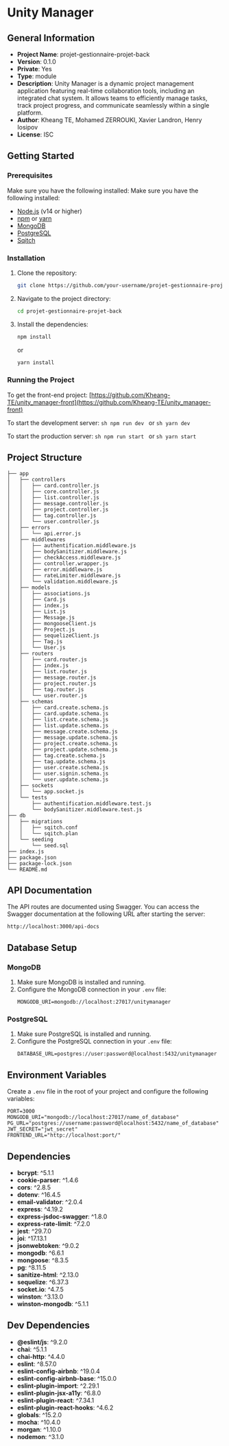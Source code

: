 # Unity Manager

## General Information
- **Project Name**: projet-gestionnaire-projet-back
- **Version**: 0.1.0
- **Private**: Yes
- **Type**: module
- **Description**: Unity Manager is a dynamic project management application featuring real-time collaboration tools, including an integrated chat system. It allows teams to efficiently manage tasks, track project progress, and communicate seamlessly within a single platform.
- **Author**: Kheang TE, Mohamed ZERROUKI, Xavier Landron, Henry Iosipov
- **License**: ISC

## Getting Started

### Prerequisites
Make sure you have the following installed:
Make sure you have the following installed:
- [Node.js](https://nodejs.org/) (v14 or higher)
- [npm](https://www.npmjs.com/) or [yarn](https://yarnpkg.com/)
- [MongoDB](https://www.mongodb.com/)
- [PostgreSQL](https://www.postgresql.org/)
- [Sqitch](https://sqitch.org/)

### Installation
1. Clone the repository:
    ```sh
    git clone https://github.com/your-username/projet-gestionnaire-projet-back.git
    ```
2. Navigate to the project directory:
    ```sh
    cd projet-gestionnaire-projet-back
    ```
3. Install the dependencies:
    ```sh
    npm install
    ```
    or
    ```sh
    yarn install
    ```

### Running the Project
To get the front-end project: [https://github.com/Kheang-TE/unity_manager-front](https://github.com/Kheang-TE/unity_manager-front)

To start the development server:
    ```sh
    npm run dev
    ```
    or
    ```sh
    yarn dev
    ```

To start the production server:
    ```sh
    npm run start
    ```
    or
    ```sh
    yarn start
    ```



## Project Structure
```
├── app
│   ├── controllers
│   │   ├── card.controller.js
│   │   ├── core.controller.js
│   │   ├── list.controller.js
│   │   ├── message.controller.js
│   │   ├── project.controller.js
│   │   ├── tag.controller.js
│   │   └── user.controller.js
│   ├── errors
│   │   └── api.error.js
│   ├── middlewares
│   │   ├── authentification.middleware.js
│   │   ├── bodySanitizer.middleware.js
│   │   ├── checkAccess.middleware.js
│   │   ├── controller.wrapper.js
│   │   ├── error.middleware.js
│   │   ├── rateLimiter.middleware.js
│   │   └── validation.middleware.js
│   ├── models
│   │   ├── associations.js
│   │   ├── Card.js
│   │   ├── index.js
│   │   ├── List.js
│   │   ├── Message.js
│   │   ├── mongooseClient.js
│   │   ├── Project.js
│   │   ├── sequelizeClient.js
│   │   ├── Tag.js
│   │   └── User.js
│   ├── routers
│   │   ├── card.router.js
│   │   ├── index.js
│   │   ├── list.router.js
│   │   ├── message.router.js
│   │   ├── project.router.js
│   │   ├── tag.router.js
│   │   └── user.router.js
│   ├── schemas
│   │   ├── card.create.schema.js
│   │   ├── card.update.schema.js
│   │   ├── list.create.schema.js
│   │   ├── list.update.schema.js
│   │   ├── message.create.schema.js
│   │   ├── message.update.schema.js
│   │   ├── project.create.schema.js
│   │   ├── project.update.schema.js
│   │   ├── tag.create.schema.js
│   │   ├── tag.update.schema.js
│   │   ├── user.create.schema.js
│   │   ├── user.signin.schema.js
│   │   └── user.update.schema.js
│   ├── sockets
│   │   └── app.socket.js
│   └── tests
│       ├── authentification.middleware.test.js
│       └── bodySanitizer.middleware.test.js
├── db
│   ├── migrations
│   │   ├── sqitch.conf
│   │   └── sqitch.plan
│   └── seeding
│       └── seed.sql
├── index.js
├── package.json
├── package-lock.json
└── README.md
```

## API Documentation

The API routes are documented using Swagger. You can access the Swagger documentation at the following URL after starting the server:

```
http://localhost:3000/api-docs
```
## Database Setup

### MongoDB

1. Make sure MongoDB is installed and running.
2. Configure the MongoDB connection in your `.env` file:
    ```
    MONGODB_URI=mongodb://localhost:27017/unitymanager
    ```

### PostgreSQL

1. Make sure PostgreSQL is installed and running.
2. Configure the PostgreSQL connection in your `.env` file:
    ```
    DATABASE_URL=postgres://user:password@localhost:5432/unitymanager
    ```
## Environment Variables

Create a `.env` file in the root of your project and configure the following variables:

```
PORT=3000
MONGODB_URI="mongodb://localhost:27017/name_of_database"
PG_URL="postgres://username:password@localhost:5432/name_of_database"
JWT_SECRET="jwt_secret"
FRONTEND_URL="http://localhost:port/"
```

## Dependencies

- **bcrypt**: ^5.1.1
- **cookie-parser**: ^1.4.6
- **cors**: ^2.8.5
- **dotenv**: ^16.4.5
- **email-validator**: ^2.0.4
- **express**: ^4.19.2
- **express-jsdoc-swagger**: ^1.8.0
- **express-rate-limit**: ^7.2.0
- **jest**: ^29.7.0
- **joi**: ^17.13.1
- **jsonwebtoken**: ^9.0.2
- **mongodb**: ^6.6.1
- **mongoose**: ^8.3.5
- **pg**: ^8.11.5
- **sanitize-html**: ^2.13.0
- **sequelize**: ^6.37.3
- **socket.io**: ^4.7.5
- **winston**: ^3.13.0
- **winston-mongodb**: ^5.1.1

## Dev Dependencies

- **@eslint/js**: ^9.2.0
- **chai**: ^5.1.1
- **chai-http**: ^4.4.0
- **eslint**: ^8.57.0
- **eslint-config-airbnb**: ^19.0.4
- **eslint-config-airbnb-base**: ^15.0.0
- **eslint-plugin-import**: ^2.29.1
- **eslint-plugin-jsx-a11y**: ^6.8.0
- **eslint-plugin-react**: ^7.34.1
- **eslint-plugin-react-hooks**: ^4.6.2
- **globals**: ^15.2.0
- **mocha**: ^10.4.0
- **morgan**: ^1.10.0
- **nodemon**: ^3.1.0
